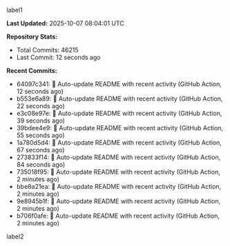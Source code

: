 
label1 
<!-- ACTIVITY_START -->
**Last Updated:** 2025-10-07 08:04:01 UTC

**Repository Stats:**
- Total Commits: 46215
- Last Commit: 12 seconds ago

**Recent Commits:**
- 64097c341: 🤖 Auto-update README with recent activity (GitHub Action, 12 seconds ago)
- b553e6a89: 🤖 Auto-update README with recent activity (GitHub Action, 22 seconds ago)
- e3c08e97e: 🤖 Auto-update README with recent activity (GitHub Action, 39 seconds ago)
- 39bdee4e9: 🤖 Auto-update README with recent activity (GitHub Action, 55 seconds ago)
- 1a780d5d4: 🤖 Auto-update README with recent activity (GitHub Action, 67 seconds ago)
- 273833f14: 🤖 Auto-update README with recent activity (GitHub Action, 84 seconds ago)
- 735018f95: 🤖 Auto-update README with recent activity (GitHub Action, 2 minutes ago)
- bbe8a21ea: 🤖 Auto-update README with recent activity (GitHub Action, 2 minutes ago)
- 9e8945b1f: 🤖 Auto-update README with recent activity (GitHub Action, 2 minutes ago)
- b706f0afe: 🤖 Auto-update README with recent activity (GitHub Action, 2 minutes ago)
<!-- ACTIVITY_END -->

label2
